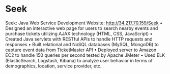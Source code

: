 # Seek
Seek: Java Web Service Development
Website: http://34.217.70.159/Seek
• Designed an interactive web page for users to search nearby events and purchase tickets utilizing AJAX technology (HTML, CSS, JavaScript)
• Created Java servlets with RESTful APIs to handle HTTP requests and responses • Built relational and NoSQL databases (MySQL, MongoDB) to capture event data from TicketMaster API
• Deployed server to Amazon EC2 to handle 150 queries per second tested by Apache JMeter
• Used ELK (ElasticSearch, Logstash, Kibana) to analyze user behavior in terms of demographics, location, service provider, etc. 
